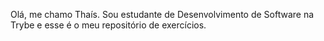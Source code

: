 Olá, me chamo Thaís. Sou estudante de Desenvolvimento de Software na Trybe e esse é o meu repositório de exercícios. 
